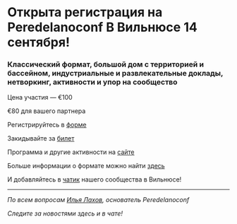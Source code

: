 
# Открыта регистрация на **Peredelanoconf** В Вильнюсе 14 сентября! 

### Классический формат, большой дом с территорией и бассейном, индустриальные и развлекательные доклады, нетворкинг, активности и упор на сообщество

Цена участия — €100

€80 для вашего партнера

Регистрируйтесь в [форме](https://airtable.com/appbRs7OEZzeCA0B0/pagZK6ESNtaKxcWoO/form)

Закидывайте за [билет](/./guides/how-to-pay.md)

Программа и другие активности на [сайте](https://peredelanoconf.com/vilnius)

Больше информации о формате можно найти [здесь](/./confs/standard.md)

И добавляйтесь в [чатик](https://t.me/peredelanoconf_vilnius) нашего сообщества в Вильнюсе! 

---

_По всем вопросам [Илья Лахов](https://t.me/ilakhov), основатель Peredelanoconf_

_Следите за новостями здесь и в чате!_
